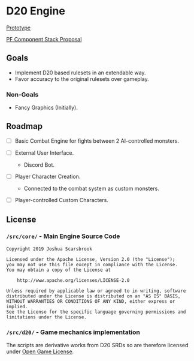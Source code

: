 # D20 Engine

[Prototype](./prototype.md)

[PF Component Stack Proposal](./d20/pf/ComponentStack.md)

## Goals

- Implement D20 based rulesets in an extendable way.
- Favor accuracy to the original rulesets over gameplay.

### Non-Goals

- Fancy Graphics (Initially).

## Roadmap

- [ ] Basic Combat Engine for fights between 2 AI-controlled monsters.
- [ ] External User Interface.
  - Discord Bot.
- [ ] Player Character Creation.
  - Connected to the combat system as custom monsters.
- [ ] Player-controlled Custom Characters.


## License

### `/src/core/` - Main Engine Source Code

```
Copyright 2019 Joshua Scarsbrook

Licensed under the Apache License, Version 2.0 (the "License");
you may not use this file except in compliance with the License.
You may obtain a copy of the License at

    http://www.apache.org/licenses/LICENSE-2.0

Unless required by applicable law or agreed to in writing, software
distributed under the License is distributed on an "AS IS" BASIS,
WITHOUT WARRANTIES OR CONDITIONS OF ANY KIND, either express or implied.
See the License for the specific language governing permissions and
limitations under the License.
```

### `/src/d20/` - Game mechanics implementation

The scripts are derivative works from D20 SRDs so are therefore licensed under [Open Game License](src/d20/OGLv1.0a.md).
